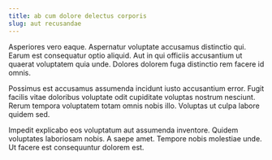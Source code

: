 ```yaml
---
title: ab cum dolore delectus corporis
slug: aut recusandae
---
```


Asperiores vero eaque. Aspernatur voluptate accusamus distinctio qui. Earum est consequatur optio aliquid. Aut in qui officiis accusantium ut quaerat voluptatem quia unde. Dolores dolorem fuga distinctio rem facere id omnis.

Possimus est accusamus assumenda incidunt iusto accusantium error. Fugit facilis vitae doloribus voluptate odit cupiditate voluptas nostrum nesciunt. Rerum tempora voluptatem totam omnis nobis illo. Voluptas ut culpa labore quidem sed.

Impedit explicabo eos voluptatum aut assumenda inventore. Quidem voluptates laboriosam nobis. A saepe amet. Tempore nobis molestiae unde. Ut facere est consequuntur dolorem est.
